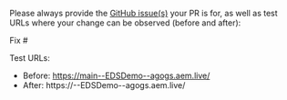 Please always provide the [GitHub issue(s)](../issues) your PR is for, as well as test URLs where your change can be observed (before and after):

Fix #<gh-issue-id>

Test URLs:
- Before: https://main--EDSDemo--agogs.aem.live/
- After: https://<branch>--EDSDemo--agogs.aem.live/

